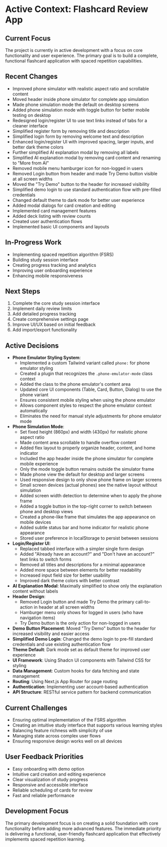 # Active Context: Flashcard Review App

## Current Focus
The project is currently in active development with a focus on core functionality and user experience. The primary goal is to build a complete, functional flashcard application with spaced repetition capabilities.

## Recent Changes
- Improved phone simulator with realistic aspect ratio and scrollable content
- Moved header inside phone simulator for complete app simulation
- Made phone simulation mode the default on desktop screens
- Added phone simulation mode with toggle button for better mobile testing on desktop
- Redesigned login/register UI to use text links instead of tabs for a cleaner interface
- Simplified register form by removing title and description
- Simplified login form by removing welcome text and description
- Enhanced login/register UI with improved spacing, larger inputs, and better dark theme colors
- Further simplified AI explanation modal by removing all labels
- Simplified AI explanation modal by removing card content and renaming to "More from AI"
- Removed mobile menu hamburger icon for non-logged in users
- Removed Login button from header and made Try Demo button visible at all screen widths
- Moved the "Try Demo" button to the header for increased visibility
- Simplified demo login to use standard authentication flow with pre-filled credentials
- Changed default theme to dark mode for better user experience
- Added modal dialogs for card creation and editing
- Implemented card management features
- Added deck listing with review counts
- Created user authentication flows
- Implemented basic UI components and layouts

## In-Progress Work
- Implementing spaced repetition algorithm (FSRS)
- Building study session interface
- Creating progress tracking and analytics
- Improving user onboarding experience
- Enhancing mobile responsiveness

## Next Steps
1. Complete the core study session interface
2. Implement daily review limits
3. Add detailed progress tracking
4. Create comprehensive settings page
5. Improve UI/UX based on initial feedback
6. Add import/export functionality

## Active Decisions
- **Phone Emulator Styling System**:
  - Implemented a custom Tailwind variant called `phone:` for phone emulator styling
  - Created a plugin that recognizes the `.phone-emulator-mode` class context
  - Added the class to the phone emulator's content area
  - Updated core UI components (Table, Card, Button, Dialog) to use the phone variant
  - Ensures consistent mobile styling when using the phone emulator
  - Allows component styles to respect the phone emulator context automatically
  - Eliminates the need for manual style adjustments for phone emulator mode
- **Phone Simulation Mode**:
  - Set fixed height (860px) and width (430px) for realistic phone aspect ratio
  - Made content area scrollable to handle overflow content
  - Added flex layout to properly organize header, content, and home indicator
  - Included the app header inside the phone simulator for complete mobile experience
  - Only the mode toggle button remains outside the simulator frame
  - Made phone view the default for desktop and larger screens
  - Used responsive design to only show phone frame on larger screens
  - Small screen devices (actual phones) see the native layout without simulation
  - Added screen width detection to determine when to apply the phone frame
  - Added a toggle button in the top-right corner to switch between phone and desktop views
  - Created a phone-like frame that simulates the app appearance on mobile devices
  - Added subtle status bar and home indicator for realistic phone appearance
  - Stored user preference in localStorage to persist between sessions
- **Login/Register UI**: 
  - Replaced tabbed interface with a simpler single form design
  - Added "Already have an account?" and "Don't have an account?" text links to switch forms
  - Removed all titles and descriptions for a minimal appearance
  - Added more space between elements for better readability
  - Increased input field size for better usability
  - Improved dark theme colors with better contrast
- **AI Explanation Modal**: Maximally simplified to show only the explanation content without labels
- **Header Design**: 
  - Removed Login button and made Try Demo the primary call-to-action in header at all screen widths
  - Hamburger menu only shows for logged in users (who have navigation items)
  - Try Demo button is the only action for non-logged in users
- **Demo Button Placement**: Moved "Try Demo" button to the header for increased visibility and easier access
- **Simplified Demo Login**: Changed the demo login to pre-fill standard credentials and use existing authentication flow
- **Theme Default**: Dark mode set as default theme for improved user experience
- **UI Framework**: Using Shadcn UI components with Tailwind CSS for styling
- **Data Management**: Custom hooks for data fetching and state management
- **Routing**: Using Next.js App Router for page routing
- **Authentication**: Implementing user account-based authentication
- **API Structure**: RESTful service pattern for backend communication

## Current Challenges
- Ensuring optimal implementation of the FSRS algorithm
- Creating an intuitive study interface that supports various learning styles
- Balancing feature richness with simplicity of use
- Managing state across complex user flows
- Ensuring responsive design works well on all devices

## User Feedback Priorities
- Easy onboarding with demo option
- Intuitive card creation and editing experience
- Clear visualization of study progress
- Responsive and accessible interface
- Reliable scheduling of cards for review
- Fast and reliable performance

## Development Focus
The primary development focus is on creating a solid foundation with core functionality before adding more advanced features. The immediate priority is delivering a functional, user-friendly flashcard application that effectively implements spaced repetition learning. 
